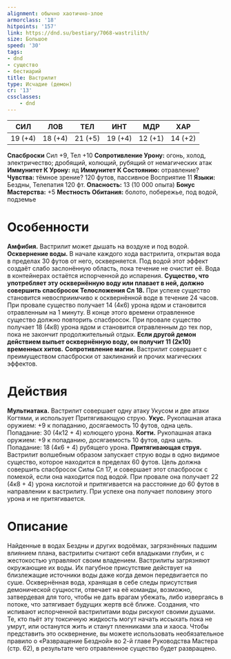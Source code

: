 ```yaml
---
alignment: обычно хаотично-злое
armorclass: '18'
hitpoints: '157'
link: https://dnd.su/bestiary/7068-wastrilith/
size: Большое
speed: '30'
tags:
- dnd
- существо
- бестиарий
title: Вастрилит
type: Исчадие (демон)
cr: '13'
cssclasses:
    - dnd
---
```



| СИЛ | ЛОВ | ТЕЛ | ИНТ | МДР | ХАР |
|---|---|---|---|---|---|
| 19 (+4) | 18 (+4) | 21 (+5) | 19 (+4) | 12 (+1) | 14 (+2) |
**Спасброски** Сил +9, Тел +10
**Сопротивление Урону:** огонь, холод, электричество; дробящий, колющий, рубящий от немагических атак
**Иммунитет К Урону:** яд
**Иммунитет К Состоянию:** отравление?
**Чувства:** тёмное зрение? 120 футов, пассивное Восприятие 11
**Языки:** Бездны, Телепатия 120 фт.
**Опасность:** 13 (10 000 опыта)
**Бонус Мастерства:** +5
**Местность Обитания:** болото, побережье, под водой, подземье


# Особенности
**Амфибия.** Вастрилит может дышать на воздухе и под водой.
**Осквернение воды.** В начале каждого хода вастрилита, открытая вода в пределах 30 футов от него, оскверняется. Под водой этот эффект создаёт слабо заслонённую область, пока течение не очистит её. Вода в контейнерах остаётся испорченной до испарения.
**Существо, что употребляет эту осквернённую воду или плавает в ней, должно совершить спасбросок Телосложения Сл 18.** При успехе существо становится невосприимчиво к осквернённой воде в течение 24 часов. При провале существо получает 14 (4к6) урона ядом и становится отравленным на 1 минуту. В конце этого времени отравленное существо должно повторить спасбросок. При провале существо получает 18 (4к8) урона ядом и становится отравленным до тех пор, пока не закончит продолжительный отдых.
**Если другой демон действием выпьет осквернённую воду, он получит 11 (2к10) временных хитов.** 
**Сопротивление магии.** Вастрилит совершает с преимуществом спасброски от заклинаний и прочих магических эффектов.


# Действия
**Мультиатака.** Вастрилит совершает одну атаку Укусом и две атаки Когтями, и использует Притягивающую струю.
**Укус.** Рукопашная атака оружием: +9 к попаданию, досягаемость 10 футов, одна цель. Попадание: 30 (4к12 + 4) колющего урона.
**Когти.** Рукопашная атака оружием: +9 к попаданию, досягаемость 10 футов, одна цель. Попадание: 18 (4к6 + 4) рубящего урона.
**Притягивающая струя.** Вастрилит волшебным образом запускает струю воды в одно видимое существо, которое находится в пределах 60 футов. Цель должна совершить спасбросок Силы Сл 17, и совершает этот спасбросок с помехой, если она находится под водой. При провале она получает 22 (4к8 + 4) урона кислотой и притягивается на расстояние до 60 футов в направлении к вастрилиту. При успехе она получает половину этого урона и не притягивается.


# Описание
Найденные в водах Бездны и других водоёмах, загрязнённых падшим влиянием плана, вастрилиты считают себя владыками глубин, и с жестокостью управляют своим владением. Вастрилиты загрязняют окружающие их воды. Их пагубное присутствие действует на близлежащие источники воды даже когда демон передвигается по суше. Осквернённая вода, хранящая в себе следы присутствия демонической сущности, отвечает на её команды, возможно, затвердевая для того, чтобы не дать врагам убежать, либо извергаясь в потоке, что затягивает будущих жертв всё ближе. Создания, что испивают испорченной вастрилитами воды рискуют своими душами. Те, кто пьёт эту токсичную жидкость могут начать иссыхать пока не умрут, или останутся жить и станут пленниками зла и хаоса. Чтобы представить это осквернение, вы можете использовать необязательное правило о «Развращение Бездной» во 2-й главе Руководства Мастера (стр. 62), в результате чего отравленное существо будет развращено.